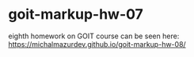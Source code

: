 # goit-markup-hw-07

eighth homework on GOIT course
can be seen here: https://michalmazurdev.github.io/goit-markup-hw-08/
